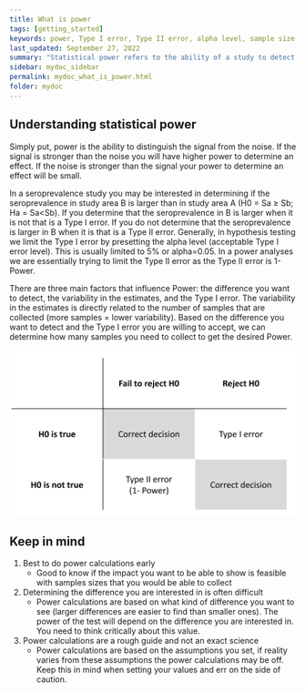 ```yaml
---
title: What is power
tags: [getting_started]
keywords: power, Type I error, Type II error, alpha level, sample size
last_updated: September 27, 2022
summary: "Statistical power refers to the ability of a study to detect a difference of interest if it exists."
sidebar: mydoc_sidebar
permalink: mydoc_what_is_power.html
folder: mydoc
---
```


## Understanding statistical power

Simply put, power is the ability to distinguish the signal from the noise.  If the signal is stronger than the noise you will have higher power to determine an effect.  If the noise is stronger than the signal your power to determine an effect will be small. 

In a seroprevalence study you may be interested in determining if the seroprevalence in study area B is larger than in study area A (H0 = Sa ≥ Sb; Ha = Sa<Sb).  If you determine that the seroprevalence in B is larger when it is not that is a Type I error.  If you do not determine that the seroprevalence is larger in B when it is that is a Type II error.  Generally, in hypothesis testing we limit the Type I error by presetting the alpha level (acceptable Type I error level).  This is usually limited to 5% or alpha=0.05.  In a power analyses we are essentially trying to limit the Type II error as the Type II error is 1-Power.  

There are three main factors that influence Power: the difference you want to detect, the variability in the estimates, and the Type I error.  The variability in the estimates is directly related to the number of samples that are collected (more samples = lower variability).  Based on the difference you want to detect and the Type I error you are willing to accept, we can determine how many samples you need to collect to get the desired Power. 

![alt text](https://github.com/AmyJDavis/DocumentsSite/blob/main/Powerfig.jpg?raw=true)  

## Keep in mind
1.	Best to do power calculations early 
    * Good to know if the impact you want to be able to show is feasible with samples sizes that you would be able to collect
2.	Determining the difference you are interested in is often difficult
    * Power calculations are based on what kind of difference you want to see (larger differences are easier to find than smaller ones). The power of the test will depend on the difference you are interested in.  You need to think critically about this value.
3. Power calculations are a rough guide and not an exact science
    * Power calculations are based on the assumptions you set, if reality varies from these assumptions the power calculations may be off.  Keep this in mind when setting your values and err on the side of caution.



